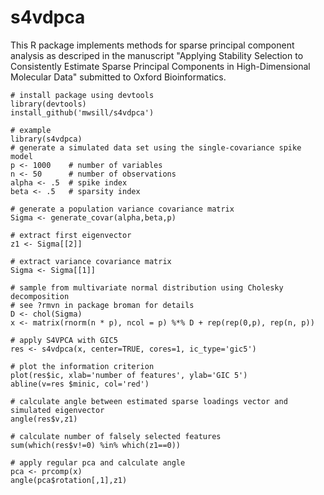 s4vdpca
=======

This R package implements methods for sparse principal component analysis as descriped in the manuscript
"Applying Stability Selection to Consistently Estimate Sparse Principal Components in High-Dimensional Molecular Data" submitted to Oxford Bioinformatics.

```{r}
# install package using devtools
library(devtools)
install_github('mwsill/s4vdpca')

# example
library(s4vdpca)
# generate a simulated data set using the single-covariance spike model 
p <- 1000    # number of variables
n <- 50      # number of observations
alpha <- .5  # spike index 
beta <- .5   # sparsity index 

# generate a population variance covariance matrix
Sigma <- generate_covar(alpha,beta,p)

# extract first eigenvector
z1 <- Sigma[[2]]

# extract variance covariance matrix
Sigma <- Sigma[[1]]

# sample from multivariate normal distribution using Cholesky decomposition
# see ?rmvn in package broman for details
D <- chol(Sigma)
x <- matrix(rnorm(n * p), ncol = p) %*% D + rep(rep(0,p), rep(n, p))

# apply S4VPCA with GIC5 
res <- s4vdpca(x, center=TRUE, cores=1, ic_type='gic5')

# plot the information criterion
plot(res$ic, xlab='number of features', ylab='GIC 5')
abline(v=res $minic, col='red')

# calculate angle between estimated sparse loadings vector and simulated eigenvector
angle(res$v,z1)

# calculate number of falsely selected features
sum(which(res$v!=0) %in% which(z1==0))

# apply regular pca and calculate angle
pca <- prcomp(x)
angle(pca$rotation[,1],z1)
```

